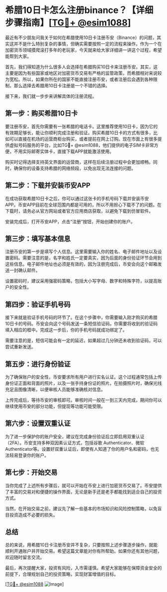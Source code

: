 # 希腊10日卡怎么注册binance？【详细步骤指南】[[TG💪+ @esim1088](https://t.me/s/esim1088)]

最近有不少朋友问我关于如何在希腊使用10日卡注册币安（Binance）的问题，其实这并不是什么特别复杂的事情，但确实需要按照一定的流程来操作。作为一个在加密货币领域摸爬滚打多年的老玩家，今天就来给大家详细讲一讲这个过程，希望能帮到大家。

首先，我们得知道为什么很多人会选择在希腊购买10日卡来注册币安。其实，这主要是因为有些国家或地区对加密货币交易有严格的监管政策，而希腊相对来说较为宽松。所以，如果你所在的国家不能直接注册币安，或者注册后会遇到各种限制，那么选择去希腊用10日卡注册是一个不错的选择。

接下来，我们就一步步来讲解具体的注册流程。

## 第一步：购买希腊10日卡

要注册币安，首先你需要有一张希腊的电话卡。这里推荐使用10日卡，因为它的有效期足够长，能让你顺利完成注册和验证。购买希腊10日卡的方式有很多，比如可以直接在机场的运营商柜台购买，或者提前在网上订购。现在市面上有很多提供虚拟号码服务的平台，比如TG💪+ @esim1088，他们提供的电子SIM卡非常方便，不用实际邮寄实体卡，直接下载APP就能激活使用。

购买时记得选择支持英文界面的运营商，这样在后续注册过程中会更加顺畅。同时，确保你的设备支持希腊的网络频段，以免出现无法连接的问题。

## 第二步：下载并安装币安APP

在成功获取希腊10日卡之后，你可以通过这张卡的手机号码下载并安装币安APP。币安APP目前在全球范围内都是可用的，所以不用担心下载不了的问题。在下载时，请务必从官方网站或者官方应用商店获取，以避免下载到仿冒软件。

安装完成后，打开币安APP，点击“注册”按钮，开始创建你的账户。

## 第三步：填写基本信息

注册币安的第一步是填写个人信息。这里需要输入你的姓名、电子邮件地址以及设置密码。需要注意的是，名字和姓氏一定要真实，因为后面的身份验证环节会用到这些信息。电子邮件地址也必须是有效的，因为注册完成后，币安会向这个邮箱发送一封确认邮件。

设置密码时，建议采用强密码策略，包括大小写字母、数字和特殊字符，以提高账户的安全性。

## 第四步：验证手机号码

接下来就是验证手机号码的环节了。在这个步骤中，你需要输入刚才购买的希腊10日卡的号码。币安会向这个号码发送一条短信验证码，你需要将收到的验证码填入相应的框中。完成这一步后，你的手机号码就成功绑定了。

需要注意的是，短信可能会有一定的延迟，如果超过几分钟还未收到验证码，可以尝试重新发送。

## 第五步：进行身份验证

为了确保账户的安全性，币安要求所有用户进行实名认证。这个过程通常包括上传身份证正面和背面的照片，以及一张手持身份证的照片。在拍摄照片时，确保光线充足且图像清晰，以便审核人员能够准确核对信息。

上传完成后，等待币安的审核即可。审核时间一般在一到三天内完成，期间你可以继续使用币安的部分功能，但提现等功能可能受限。

## 第六步：设置双重认证

为了进一步保护你的账户安全，建议在完成身份验证后立即启用双重认证（2FA）。币安支持多种双因素认证方式，包括谷歌 Authenticator、微软 Authenticator等。设置好双重认证后，即使有人知道了你的用户名和密码，也无法轻易登录你的账户。

## 第七步：开始交易

当你完成了上述所有步骤后，就可以开始在币安上进行加密货币交易了。币安提供了丰富的交易对和便捷的操作界面，无论是新手还是老手都能找到适合自己的投资方式。

当然，在开始交易之前，建议先了解一些基本的市场知识和风险控制策略，以免盲目投资造成不必要的损失。

## 总结

总的来说，用希腊10日卡注册币安并不复杂，只要按照上述步骤逐步操作，就能顺利开通账户并开始交易。希望这篇文章能对你有所帮助。如果你还有其他问题，欢迎随时留言交流。

最后，再次提醒大家，投资有风险，入市需谨慎。希望大家能够在保障资金安全的前提下，合理规划自己的投资策略，实现财富增值的目标。

[[TG💪+ @esim1088](https://t.me/s/esim1088) ![Image](https://i.postimg.cc/4NQfJmqS/Snipaste-2025-05-13-00-14-12.png)]